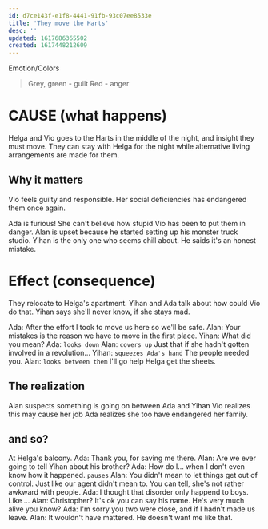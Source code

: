 ```yaml
---
id: d7ce143f-e1f8-4441-91fb-93c07ee8533e
title: 'They move the Harts'
desc: ''
updated: 1617686365502
created: 1617448212609
---
```

Emotion/Colors
> Grey, green - guilt
> Red - anger

# CAUSE (what happens)
Helga and Vio goes to the Harts in the middle of the night, and insight they must move. They can stay with Helga for the night while alternative living arrangements are made for them.

##  Why it matters
Vio feels guilty and responsible. Her social deficiencies has endangered them once again.

Ada is furious! She can't believe how stupid Vio has been to put them in danger. 
Alan is upset because he started setting up his monster truck studio.
Yihan is the only one who seems chill about. He saids it's an honest mistake.

# Effect (consequence) 

They relocate to Helga's apartment.
Yihan and Ada talk about how could Vio do that. Yihan says she'll never know, if she stays mad.

Ada: After the effort I took to move us here so we'll be safe.
Alan: Your mistakes is the reason we have to move in the first place.
Yihan: What did you mean?
Ada: `looks down`
Alan: `covers up` Just that if she hadn't gotten involved in a revolution...
Yihan: `squeezes Ada's hand` The people needed you.
Alan: `looks between them` I'll go help Helga get the sheets.

## The realization

Alan suspects something is going on between Ada and Yihan
Vio realizes this may cause her job
Ada realizes she too have endangered her family.

## and so?

At Helga's balcony.
Ada: Thank you, for saving me there.
Alan: Are we ever going to tell Yihan about his brother?
Ada: How do I... when I don't even know how it happened. `pauses`
Alan: You didn't mean to let things get out of control. Just like our agent didn't mean to. You can tell, she's not rather awkward with people.
Ada: I thought that disorder only happend to boys. Like ...
Alan: Christopher? It's ok you can say his name. He's very much alive you know?
Ada: I'm sorry you two were close, and if I hadn't made us leave.
Alan: It wouldn't have mattered. He doesn't want me like that.